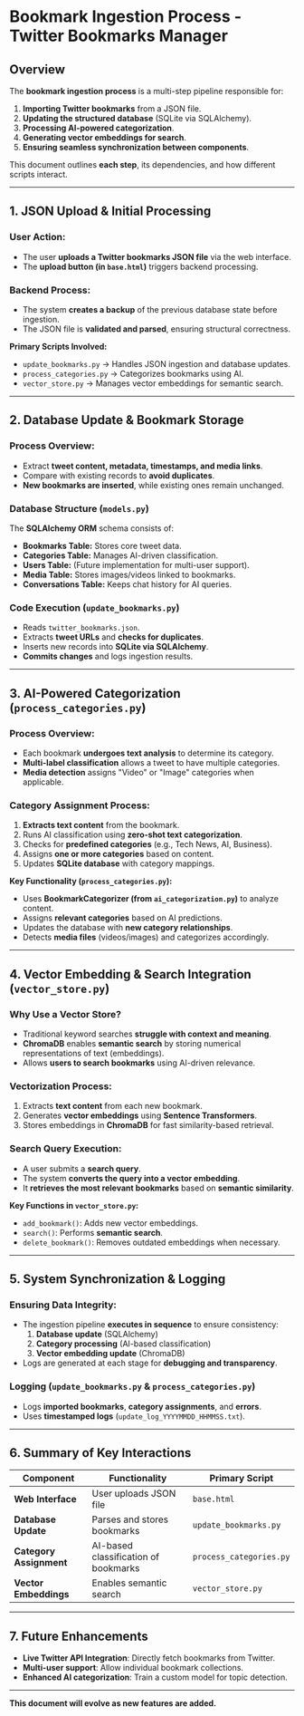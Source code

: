 # Bookmark Ingestion Process - Twitter Bookmarks Manager

## **Overview**
The **bookmark ingestion process** is a multi-step pipeline responsible for:
1. **Importing Twitter bookmarks** from a JSON file.
2. **Updating the structured database** (SQLite via SQLAlchemy).
3. **Processing AI-powered categorization**.
4. **Generating vector embeddings for search**.
5. **Ensuring seamless synchronization between components**.

This document outlines **each step**, its dependencies, and how different scripts interact.

---

## **1. JSON Upload & Initial Processing**
### **User Action:**
- The user **uploads a Twitter bookmarks JSON file** via the web interface.
- The **upload button (in `base.html`)** triggers backend processing.

### **Backend Process:**
- The system **creates a backup** of the previous database state before ingestion.
- The JSON file is **validated and parsed**, ensuring structural correctness.

**Primary Scripts Involved:**
- `update_bookmarks.py` → Handles JSON ingestion and database updates.
- `process_categories.py` → Categorizes bookmarks using AI.
- `vector_store.py` → Manages vector embeddings for semantic search.

---

## **2. Database Update & Bookmark Storage**
### **Process Overview:**
- Extract **tweet content, metadata, timestamps, and media links**.
- Compare with existing records to **avoid duplicates**.
- **New bookmarks are inserted**, while existing ones remain unchanged.

### **Database Structure (`models.py`)**
The **SQLAlchemy ORM** schema consists of:
- **Bookmarks Table:** Stores core tweet data.
- **Categories Table:** Manages AI-driven classification.
- **Users Table:** (Future implementation for multi-user support).
- **Media Table:** Stores images/videos linked to bookmarks.
- **Conversations Table:** Keeps chat history for AI queries.

### **Code Execution (`update_bookmarks.py`)**
- Reads `twitter_bookmarks.json`.
- Extracts **tweet URLs** and **checks for duplicates**.
- Inserts new records into **SQLite via SQLAlchemy**.
- **Commits changes** and logs ingestion results.

---

## **3. AI-Powered Categorization (`process_categories.py`)**
### **Process Overview:**
- Each bookmark **undergoes text analysis** to determine its category.
- **Multi-label classification** allows a tweet to have multiple categories.
- **Media detection** assigns "Video" or "Image" categories when applicable.

### **Category Assignment Process:**
1. **Extracts text content** from the bookmark.
2. Runs AI classification using **zero-shot text categorization**.
3. Checks for **predefined categories** (e.g., Tech News, AI, Business).
4. Assigns **one or more categories** based on content.
5. Updates **SQLite database** with category mappings.

**Key Functionality (`process_categories.py`):**
- Uses **BookmarkCategorizer (from `ai_categorization.py`)** to analyze content.
- Assigns **relevant categories** based on AI predictions.
- Updates the database with **new category relationships**.
- Detects **media files** (videos/images) and categorizes accordingly.

---

## **4. Vector Embedding & Search Integration (`vector_store.py`)**
### **Why Use a Vector Store?**
- Traditional keyword searches **struggle with context and meaning**.
- **ChromaDB** enables **semantic search** by storing numerical representations of text (embeddings).
- Allows **users to search bookmarks** using AI-driven relevance.

### **Vectorization Process:**
1. Extracts **text content** from each new bookmark.
2. Generates **vector embeddings** using **Sentence Transformers**.
3. Stores embeddings in **ChromaDB** for fast similarity-based retrieval.

### **Search Query Execution:**
- A user submits a **search query**.
- The system **converts the query into a vector embedding**.
- It **retrieves the most relevant bookmarks** based on **semantic similarity**.

**Key Functions in `vector_store.py`:**
- `add_bookmark()`: Adds new vector embeddings.
- `search()`: Performs **semantic search**.
- `delete_bookmark()`: Removes outdated embeddings when necessary.

---

## **5. System Synchronization & Logging**
### **Ensuring Data Integrity:**
- The ingestion pipeline **executes in sequence** to ensure consistency:
  1. **Database update** (SQLAlchemy)
  2. **Category processing** (AI-based classification)
  3. **Vector embedding update** (ChromaDB)
- Logs are generated at each stage for **debugging and transparency**.

### **Logging (`update_bookmarks.py` & `process_categories.py`)**
- Logs **imported bookmarks**, **category assignments**, and **errors**.
- Uses **timestamped logs** (`update_log_YYYYMMDD_HHMMSS.txt`).

---

## **6. Summary of Key Interactions**
| Component            | Functionality  | Primary Script  |
|---------------------|---------------|----------------|
| **Web Interface** | User uploads JSON file | `base.html` |
| **Database Update** | Parses and stores bookmarks | `update_bookmarks.py` |
| **Category Assignment** | AI-based classification of bookmarks | `process_categories.py` |
| **Vector Embeddings** | Enables semantic search | `vector_store.py` |

---

## **7. Future Enhancements**
- **Live Twitter API Integration**: Directly fetch bookmarks from Twitter.
- **Multi-user support**: Allow individual bookmark collections.
- **Enhanced AI categorization**: Train a custom model for topic detection.

---
**This document will evolve as new features are added.**
